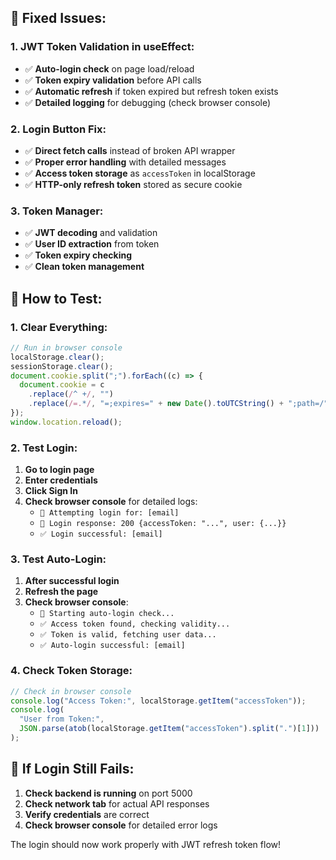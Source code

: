 ## 🔧 **Fixed Issues:**

### **1. JWT Token Validation in useEffect:**

- ✅ **Auto-login check** on page load/reload
- ✅ **Token expiry validation** before API calls
- ✅ **Automatic refresh** if token expired but refresh token exists
- ✅ **Detailed logging** for debugging (check browser console)

### **2. Login Button Fix:**

- ✅ **Direct fetch calls** instead of broken API wrapper
- ✅ **Proper error handling** with detailed messages
- ✅ **Access token storage** as `accessToken` in localStorage
- ✅ **HTTP-only refresh token** stored as secure cookie

### **3. Token Manager:**

- ✅ **JWT decoding** and validation
- ✅ **User ID extraction** from token
- ✅ **Token expiry checking**
- ✅ **Clean token management**

## 🎯 **How to Test:**

### **1. Clear Everything:**

```javascript
// Run in browser console
localStorage.clear();
sessionStorage.clear();
document.cookie.split(";").forEach((c) => {
  document.cookie = c
    .replace(/^ +/, "")
    .replace(/=.*/, "=;expires=" + new Date().toUTCString() + ";path=/");
});
window.location.reload();
```

### **2. Test Login:**

1. **Go to login page**
2. **Enter credentials**
3. **Click Sign In**
4. **Check browser console** for detailed logs:
   - `🔐 Attempting login for: [email]`
   - `📡 Login response: 200 {accessToken: "...", user: {...}}`
   - `✅ Login successful: [email]`

### **3. Test Auto-Login:**

1. **After successful login**
2. **Refresh the page**
3. **Check browser console**:
   - `🔄 Starting auto-login check...`
   - `✅ Access token found, checking validity...`
   - `✅ Token is valid, fetching user data...`
   - `✅ Auto-login successful: [email]`

### **4. Check Token Storage:**

```javascript
// Check in browser console
console.log("Access Token:", localStorage.getItem("accessToken"));
console.log(
  "User from Token:",
  JSON.parse(atob(localStorage.getItem("accessToken").split(".")[1]))
);
```

## 🚨 **If Login Still Fails:**

1. **Check backend is running** on port 5000
2. **Check network tab** for actual API responses
3. **Verify credentials** are correct
4. **Check browser console** for detailed error logs

The login should now work properly with JWT refresh token flow!
